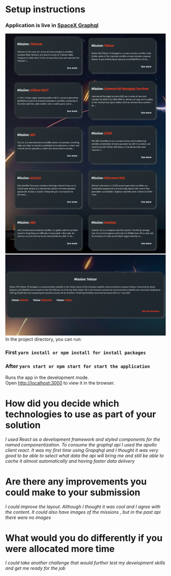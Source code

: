 # Setup instructions

### Application is live in [SpaceX Graphql](<(https://spacex-challenge.netlify.app/)>)

<img src="./assets/DashBoard.png" style="background-size: cover;">
<img src="./assets/Mission.png" style="background-size: cover;">

<br/>
In the project directory, you can run:

### First `yarn install or npm install for install packages `

### After `yarn start or npm start for start the application`

Runs the app in the development mode.<br />
Open [http://localhost:3000](http://localhost:3000) to view it in the browser.

# How did you decide which technologies to use as part of your solution

_I used React as a development framework and styled components for the named componentization. To consume the graphql api I used the apollo client react. It was my first time using Grapqhql and I thought it was very good to be able to select what data the api will bring me and still be able to cache it almost automatically and having faster data delivery_

# Are there any improvements you could make to your submission

_I could improve the layout. Although I thought it was cool and I agree with the content. It could also have images of the missions , but in the past api there were no images_

# What would you do differently if you were allocated more time

_I could take another challenge that would further test my development skills and get me ready for the job_
